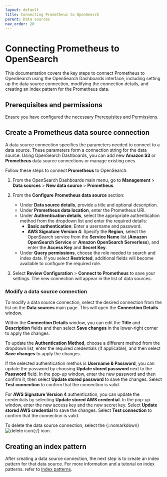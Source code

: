 ```yaml
---
layout: default
title: Connecting Prometheus to OpenSearch
parent: Data sources
nav_order: 20
---
```


# Connecting Prometheus to OpenSearch

This documentation covers the key steps to connect Prometheus to OpenSearch using the OpenSearch Dashboards interface, including setting up the data source connection, modifying the connection details, and creating an index pattern for the Prometheus data. 

## Prerequisites and permissions

Ensure you have configured the necessary [Prerequisites]({{site.url}}{{site.baseurl}}/dashboards/management/data-sources/#prerequisites) and [Permissions]({{site.url}}{{site.baseurl}}/dashboards/management/data-sources/#permissions).

## Create a Prometheus data source connection

A data source connection specifies the parameters needed to connect to a data source. These parameters form a connection string for the data source. Using OpenSearch Dashboards, you can add new **Amazon S3** or **Prometheus** data source connections or manage existing ones.

Follow these steps to connect **Prometheus** to OpenSearch:

1. From the OpenSearch Dashboards main menu, go to **Management** > **Data sources** > **New data source** > **Prometheus**. 

2. From the **Configure Prometheus data source** section: 
   
   - Under **Data source details**, provide a title and optional description.
   - Under **Prometheus data location**, enter the Prometheus URI.
   - Under **Authentication details**, select the appropriate authentication method from the dropdown list and enter the required details:
       - **Basic authentication**: Enter a username and password.
       - **AWS Signature Version 4**: Specify the **Region**, select the OpenSearch service from the **Service Name** list (**Amazon OpenSearch Service** or **Amazon OpenSearch Serverless**), and enter the **Access Key** and **Secret Key**.
   - Under **Query permissions**, choose the role needed to search and index data. If you select **Restricted**, additional fields will become available to configure the required role.

3. Select **Review Configuration** > **Connect to Prometheus** to save your settings. The new connection will appear in the list of data sources.

### Modify a data source connection

To modify a data source connection, select the desired connection from the list on the **Data sources** main page. This will open the **Connection Details** window.

Within the **Connection Details** window, you can edit the **Title** and **Description** fields and then select **Save changes** in the lower-right corner to apply the changes. 

To update the **Authentication Method**, choose a different method from the dropdown list, enter the required credentials (if applicable), and then select **Save changes** to apply the changes.

If the selected authentication methos is **Username & Password**, you can update the password by choosing **Update stored password** next to the **Password** field. In the pop-up window, enter the new password and then confirm it, then select **Update stored password** to save the changes. Select **Test connection** to confirm that the connection is valid.

For **AWS Signature Version 4** authentication, you can update the credentials by selecting **Update stored AWS credential**. In the pop-up window, enter the new access key and the new secret key. Select **Update stored AWS credential** to save the changes. Select **Test connection** to confirm that the connection is valid.

To delete the data source connection, select the {::nomarkdown}<img src="{{site.url}}{{site.baseurl}}/images/dashboards/trash-can-icon.png" class="inline-icon" alt="delete icon"/>{:/} icon.

## Creating an index pattern

After creating a data source connection, the next step is to create an index pattern for that data source. For more information and a tutorial on index patterns. refer to [Index patterns]({{site.url}}{{site.baseurl}}/dashboards/management/index-patterns/). 
